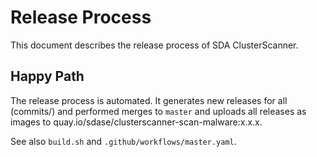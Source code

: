 # Release Process

This document describes the release process of SDA ClusterScanner.

## Happy Path
The release process is automated.
It generates new releases for all (commits/) and performed merges to `master` and uploads all releases as images to quay.io/sdase/clusterscanner-scan-malware:x.x.x.

See also `build.sh` and `.github/workflows/master.yaml`.
